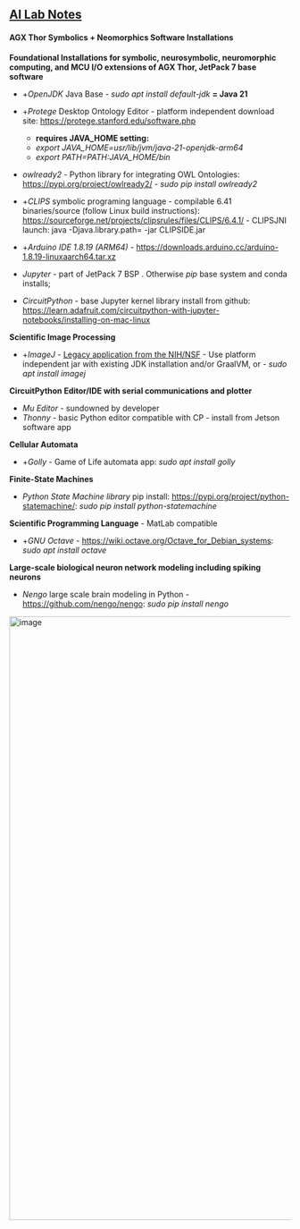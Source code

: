 ## <u>AI Lab Notes</u>

#### AGX Thor Symbolics + Neomorphics Software Installations

**Foundational Installations for symbolic, neurosymbolic, neuromorphic computing, and MCU I/O extensions of AGX Thor, JetPack 7 base software**

 - +*OpenJDK* Java Base -  *sudo apt install default-jdk*  **= Java 21**

 - +*Protege* Desktop Ontology Editor - platform independent download site: https://protege.stanford.edu/software.php
   - **requires JAVA_HOME setting:**
   - *export JAVA_HOME=usr/lib/jvm/java-21-openjdk-arm64*
   - *export PATH=$PATH:$JAVA_HOME/bin*

- *owlready2* - Python library for integrating OWL Ontologies: https://pypi.org/project/owlready2/ - *sudo pip install owlready2*

 - +*CLIPS* symbolic programing language - compilable 6.41 binaries/source (follow Linux build instructions): https://sourceforge.net/projects/clipsrules/files/CLIPS/6.4.1/ - CLIPSJNI launch: java -Djava.library.path= -jar CLIPSIDE.jar
   
 - +*Arduino IDE 1.8.19 (ARM64)* - https://downloads.arduino.cc/arduino-1.8.19-linuxaarch64.tar.xz
 
 - *Jupyter* - part of JetPack 7 BSP .  Otherwise *pip* base system and conda installs;

 - *CircuitPython* - base Jupyter kernel library install from github: https://learn.adafruit.com/circuitpython-with-jupyter-notebooks/installing-on-mac-linux

**Scientific Image Processing**
 - +*ImageJ* - [Legacy application from the NIH/NSF](https://imagej.net/) - Use platform independent jar with existing JDK installation and/or GraalVM, or -  *sudo apt install imagej*


**CircuitPython Editor/IDE with serial communications and plotter**
 - *Mu Editor* - sundowned by developer
 - *Thonny* - basic Python editor compatible with CP - install from Jetson software app


**Cellular Automata**

 - +*Golly* - Game of Life automata app: *sudo apt install golly*
   
**Finite-State Machines**

 - *Python State Machine library* pip install: https://pypi.org/project/python-statemachine/: *sudo pip install python-statemachine*

**Scientific Programming Language** - MatLab compatible

 - +*GNU Octave* - https://wiki.octave.org/Octave_for_Debian_systems:    *sudo apt install octave*

**Large-scale biological neuron network modeling including spiking neurons**
 - *Nengo* large scale brain modeling in Python - https://github.com/nengo/nengo: *sudo pip install nengo*

<img width="1920" height="1080" alt="image" src="https://github.com/user-attachments/assets/d7348185-10ce-4232-910d-b1bef089c9fa" />
